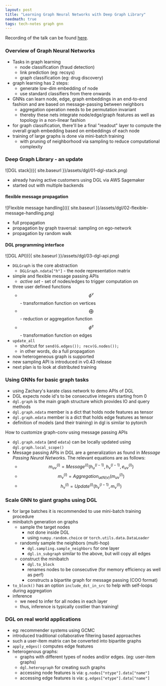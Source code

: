 ```yaml
---
layout: post
title: "Learning Graph Neural Networks with Deep Graph Library"
needmath: true
tags: tech-notes graph gnn
---
```


Recording of the talk can be found [here](https://www.youtube.com/watch?v=bD6S3xUXNds).

### Overview of Graph Neural Networks
- Tasks in graph learning
  - node classification (fraud detection)
  - link prediction (eg: recsys)
  - graph classification (eg: drug discovery)
- graph learning has 2 steps:
  - generate low-dim embedding of node
  - use standard classifiers from there onwards
- GNNs can learn node, edge, graph embeddings in an end-to-end fashion and are
  based on message-passing between neighbors
  - aggregation operation needs to be permutation invariant
  - thereby these nets integrate node/edge/graph features as well as topology in
    a non-linear fashion
- for graph classification, there'll be a final "readout" layer to compute the
  overall graph embedding based on embeddings of each node
- training of large graphs is done via mini-batch training
  - with pruning of neighborhood via sampling to reduce computational complexity

### Deep Graph Library - an update
![DGL stack]({{ site.baseurl }}/assets/dgl/01-dgl-stack.png)
- already having active customers using DGL via AWS Sagemaker
- started out with multiple backends

#### flexible message propagation
![Flexible message handling]({{ site.baseurl }}/assets/dgl/02-flexible-message-handling.png)
- full propagation
- propagation by graph traversal: sampling on ego-network
- propagation by random walk

#### DGL programming interface
![DGL API]({{ site.baseurl }}/assets/dgl/03-dgl-api.png)
- `DGLGraph` is the core abstraction
  - `DGLGraph.ndata["h"]` - the node representation matrix
- simple and flexible message passing APIs
  - *active set* - set of nodes/edges to trigger computation on
- three user defined functions
  - $$\phi^v$$ - transformation function on vertices
  - $$\bigoplus$$ - reduction or aggregation function
  - $$\phi^e$$ - transformation function on edges
- `update_all`
  - shortcut for `send(G.edges()); recv(G.nodes());`
  - in other words, do a full propagation
- now heterogeneous graph is supported
- new sampling API is introduced in v0.43 release
- next plan is to look at distributed training

### Using GNNs for basic graph tasks
- using Zachary's karate class network to demo APIs of DGL
- DGL expects node id's to be consecutive integers starting from 0
- `dgl.graph` is the main graph structure which provides IO and query methods
- `dgl.graph.ndata` member is a dict that holds node features as tensor
- `dgl.graph.edata` member is a dict that holds edge features as tensor
- definition of models (and their training) in dgl is similar to pytorch

How to customize graph-conv using message passing APIs
- `dgl.graph.ndata` (and `edata`) can be locally updated using
  `dgl.graph.local_scope()`
- Message passing APIs in DGL are a generalization as found in
  *Message Passing Neural Network*s. The relevant equations are as follows:
  - $$m_{uv}^{(l)} = Message^{(l)}(h_u^{(l-1)}, h_v^{(l-1)}, e_{uv}^{(l)})$$
  - $$m_v^{(l)} = Aggregation_{u \epsilon N(v)}(m_{uv}^{(l)})$$
  - $$h_v^{(l)} = Update^{(l)}(h_v^{(l-1)}, m_v^{(l)})$$

### Scale GNN to giant graphs using DGL
- for large batches it is recommended to use mini-batch training procedure
- minibatch generation on graphs
  - sample the target nodes
    - not done inside DGL
    - using `numpy.random.choice` or `torch.utils.data.DataLoader`
  - randomly sample the neighbors (multi-hop)
    - `dgl.sampling.sample_neighbors` for one layer
    - `dgl.in_subgraph` similar to the above, but will copy all edges
  - construct the minibatch
    - `dgl.to_block`
    - renames nodes to be consecutive (for memory efficiency as well as perf)
    - constructs a bipartite graph for message passing (COO format)
- `to_block()` has an option `include_dst_in_src` to help with self-loops during
   aggregation
- inference
  - we need to infer for all nodes in each layer
  - thus, inference is typically costlier than training!

### DGL on real world applications
- eg: recommender systems using GCMC
- introduced traditional collaborative filtering based approaches
- such a user-item matrix can be converted into bipartite graphs
- `apply_edges()` computes edge features
- heterogenous graphs:
  - graphs with different types of nodes and/or edges. (eg: user-item graphs)
  - `dgl.heterograph` for creating such graphs
  - accessing node features is via: `g.nodes["ntype"].data["name"]`
  - accessing edge features is via: `g.edges["etype"].data["name"]`
